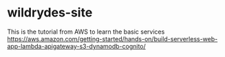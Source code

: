 # wildrydes-site
This  is the tutorial from AWS to learn the basic services https://aws.amazon.com/getting-started/hands-on/build-serverless-web-app-lambda-apigateway-s3-dynamodb-cognito/
